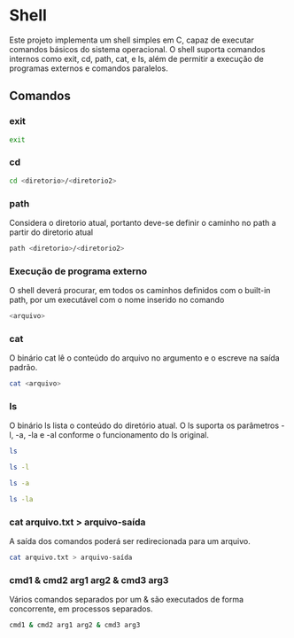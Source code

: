 # Shell

Este projeto implementa um shell simples em C, capaz de executar comandos básicos do sistema operacional. O shell suporta comandos internos como exit, cd, path, cat, e ls, além de permitir a execução de programas externos e comandos paralelos.

## Comandos 
### exit
```sh
exit
```
### cd <diretorio>
```sh
cd <diretorio>/<diretorio2>
```
### path <diretorio>
Considera o diretorio atual, portanto deve-se definir o caminho no path a partir do diretorio atual
```sh
path <diretorio>/<diretorio2>
```
### Execução de programa externo
O shell deverá procurar, em todos os caminhos definidos com o built-in path, por um executável com o nome inserido no comando
```sh
<arquivo>
```
### cat <arquivo>
O binário cat <arquivo> lê o conteúdo do arquivo no argumento e o escreve na saída padrão.
```sh
cat <arquivo>
```
### ls
O binário ls lista o conteúdo do diretório atual. O ls suporta os parâmetros -l, -a, -la e -al conforme o funcionamento do ls original.
```sh
ls 
```
```sh
ls -l
```
```sh
ls -a
```
```sh
ls -la
```
### cat arquivo.txt > arquivo-saída
A saída dos comandos poderá ser redirecionada para um arquivo.
```sh
cat arquivo.txt > arquivo-saída
```
### cmd1 & cmd2 arg1 arg2 & cmd3 arg3
Vários comandos separados por um & são executados de forma concorrente, em processos separados.
```sh
cmd1 & cmd2 arg1 arg2 & cmd3 arg3
```
